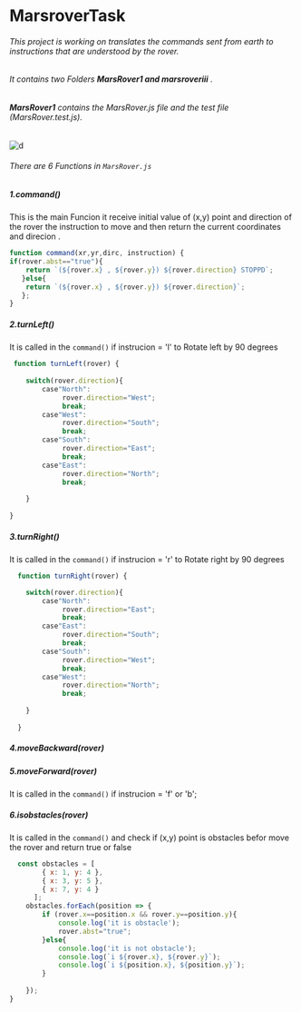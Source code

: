 # MarsroverTask

###### This project is working on translates the commands sent from earth to instructions that are understood by the rover.
###### It contains two Folders __MarsRover1 and marsroveriii__ .
###### **MarsRover1** contains the MarsRover.js file and the test file (MarsRover.test.js).
![d](https://user-images.githubusercontent.com/33006064/187456621-a957bddf-c57e-4577-bfa0-3115464192a6.PNG)
###### There are 6 Functions in `MarsRover.js`
##### 1.command()

This is the main Funcion it receive initial value of  (x,y) point and direction of the rover the 
instruction to move and then return the current coordinates and direcion . 

```js
function command(xr,yr,dirc, instruction) {
if(rover.abst=="true"){
    return `(${rover.x} , ${rover.y}) ${rover.direction} STOPPD`;
   }else{
    return `(${rover.x} , ${rover.y}) ${rover.direction}`;
   };
}
```

##### 2.turnLeft()

It is called in the `command()` if instrucion = 'l' to Rotate left by 90 degrees 

```js
 function turnLeft(rover) {
    
    switch(rover.direction){
        case"North":
             rover.direction="West";
             break;
        case"West":
             rover.direction="South";
             break;
        case"South":
             rover.direction="East";
             break;
        case"East":
             rover.direction="North";
             break;
   
    }
  
}   
```
##### 3.turnRight()

It is called in the `command()` if instrucion = 'r' to Rotate right by 90 degrees 

```js
  function turnRight(rover) {

    switch(rover.direction){
        case"North":
             rover.direction="East";
             break;
        case"East":
             rover.direction="South";
             break;
        case"South":
             rover.direction="West";
             break;
        case"West":
             rover.direction="North";
             break;
   
    }
 
  }

```
##### 4.moveBackward(rover)
##### 5.moveForward(rover)
It is called in the `command()` if instrucion = 'f' or 'b';
##### 6.isobstacles(rover)

It is called in the `command()` and check if (x,y) point is obstacles befor move the rover and return true or false 

```js
  const obstacles = [
        { x: 1, y: 4 },
        { x: 3, y: 5 },
        { x: 7, y: 4 }
      ];
    obstacles.forEach(position => {
        if (rover.x==position.x && rover.y==position.y){
            console.log('it is obstacle');
            rover.abst="true";
        }else{
            console.log('it is not obstacle');
            console.log(`i ${rover.x}, ${rover.y}`);
            console.log(`i ${position.x}, ${position.y}`);
        }
        
    });
}

```



